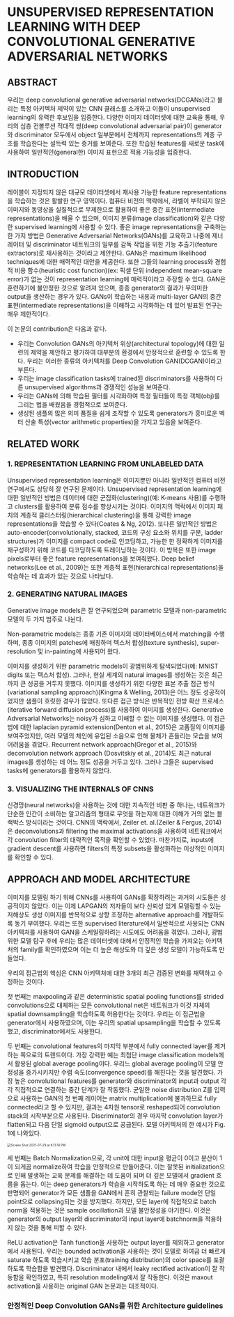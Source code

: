 # UNSUPERVISED REPRESENTATION LEARNING WITH DEEP CONVOLUTIONAL GENERATIVE ADVERSARIAL NETWORKS

## ABSTRACT

 우리는 deep convolutional generative adversarial networks(DCGANs)라고 불리는 특정 아키텍처 제약이 있는 CNN 클래스를 소개하고 이들이  unsupervised learning의 유력한 후보임을 입증한다. 다양한 이미지 데이터셋에 대한 교육을 통해, 우리의 심층 컨볼루션 적대적 쌍(deep convolutional adversarial pair)이 generator와 discriminator 모두에서 object 일부분에서 전체까지 representations의 계층 구조를 학습한다는 설득력 있는 증거를 보여준다. 또한 학습된 features를 새로운 task에 사용하여 일반적인(general한) 이미지 표현으로 적용 가능성을 입증한다.

## INTRODUCTION

  레이블이 지정되지 않은 대규모 데이터셋에서 재사용 가능한 feature representations을 학습하는 것은 활발한 연구 영역이다. 컴퓨터 비전의 맥락에서, 라벨이 부착되지 않은 이미지와 동영상을 실질적으로 무제한으로 활용하여 좋은 중간 표현(intermediate representations)을 배울 수 있으며, 이미지 분류(image classification)와 같은 다양한 supervised learning에 사용할 수 있다. 좋은 image representations을 구축하는 한 가지 방법은 Generative Adversarial Networks(GANs)를 교육하고 나중에 제너레이터 및 discriminator 네트워크의 일부를 감독 작업을 위한 기능 추출기(feature extractors)로 재사용하는 것이라고 제안한다. GANs은 maximum likelihood techniques에 대한 매력적인 대안을 제공한다. 또한 그들의 learning process와 경험적 비용 함수(heuristic cost function)(ex: 픽셀 단위 independent mean-square error)가 없는 것이 representation learning에 매력적이라고 주장할 수 있다. GAN은 훈련하기에 불안정한 것으로 알려져 있으며, 종종 generator의 결과가 무의미한 output을 생산하는 경우가 있다. GANs이 학습하는 내용과 multi-layer GAN의 중간 표현(intermediate representations)을 이해하고 시각화하는 데 있어 발표된 연구는 매우 제한적이다.

이 논문의 contribution은 다음과 같다.

- 우리는 Convolution GANs의 아키텍처 위상(architectural topology)에 대한 일련의 제약을 제안하고 평가하여 대부분의 환경에서 안정적으로 훈련할 수 있도록 한다. 우리는 이러한 종류의 아키텍처를 Deep Convolution GAN(DCGAN)이라고 부른다.
- 우리는 image classification tasks에 trained된 discriminators를 사용하여 다른  unsupervised algorithms과 경쟁적인 성능을 보여준다. 
- 우리는 GANs에 의해 학습된 필터를 시각화하여 특정 필터들이 특정 객체(obj)를 그리는 법을 배웠음을 경험적으로 보여준다.
- 생성된 샘플의 많은 의미 품질을 쉽게 조작할 수 있도록 generators가 흥미로운 벡터 산술 특성(vector arithmetic properties)을 가지고 있음을 보여준다.

## RELATED WORK

### 1. REPRESENTATION LEARNING FROM UNLABELED DATA

  Unsupervised representation learning은 이미지뿐만 아니라 일반적인 컴퓨터 비전 연구에서도 상당히 잘 연구된 문제이다. Unsupervised representation learning에 대한 일반적인 방법은 데이터에 대한 군집화(clustering)(예: K-means 사용)를 수행하고 clusters를 활용하여 분류 점수를 향상시키는 것이다. 이미지의 맥락에서 이미지 패치의 계층적 클러스터링(hierarchical clustering)을 통해 강력한 image representations을 학습할 수 있다(Coates & Ng, 2012). 또다른 일반적인 방법은 auto-encoder(convolutionally, stacked, 코드의 구성 요소와 위치를 구분, ladder structures)가 이미지를 compact code로 인코딩하고, 가능한 한 정확하게 이미지를 재구성하기 위해 코드를 디코딩하도록 트레이닝하는 것이다. 이 방복은 또한 image pixels로부터 좋은 feature representations을 보여줘왔다. Deep belief networks(Lee et al., 2009)는 또한 계층적 표현(hierarchical representations)을 학습하는 데 효과가 있는 것으로 나타났다.

### 2. GENERATING NATURAL IMAGES

  Generative image models은 잘 연구되었으며 parametric 모델과 non-parametric 모델의 두 가지 범주로 나뉜다.

Non-parametric models는 종종 기존 이미지의 데이터베이스에서 matching을 수행하며, 종종 이미지의 patches에 매칭하며 텍스처 합성(texture synthesis), super-resolution 및 in-painting에 사용되어 왔다.

이미지를 생성하기 위한 parametric models이 광범위하게 탐색되었다(예: MNIST digits 또는 텍스처 합성). 그러나, 현실 세계의 natural images를 생성하는 것은 최근까지 큰 성공을 거두지 못했다. 이미지를 생성하기 위한 다양한 표본 추출 접근 방식(variational sampling approach)(Kingma & Welling, 2013)은 어느 정도 성공적이었지만 샘플이 흐릿한 경우가 많았다. 또다른 접근 방식은 반복적인 전방 확산 프로세스(iterative forward diffusion process)를 사용하여 이미지를 생성한다. Generative Adversarial Networks는 noisy가 심하고 이해할 수 없는 이미지를 생성했다. 이 접근법에 대한 laplacian pyramid extension(Denton et al., 2015)은 고품질의 이미지를 보여주었지만, 여러 모델의 체인에 유입된 소음으로 인해 물체가 흔들리는 모습을 보여 어려움을 겪었다. Recurrent network approach(Gregor et al., 2015)와 deconvolution network approach (Dosvitskiy et al., 2014)도 최근 natural images를 생성하는 데 어느 정도 성공을 거두고 있다. 그러나 그들은 supervised tasks에 generators를 활용하지 않았다.

### 3. VISUALIZING THE INTERNALS OF CNNS

  신경망(neural networks)을 사용하는 것에 대한 지속적인 비판 중 하나는, 네트워크가 단순한 인간이 소비하는 알고리즘의 형태로 무엇을 하는지에 대한 이해가 거의 없는 블랙박스 방식이라는 것이다. CNN의 맥락에서, Zeiler et. al.(Zeiler & Fergus, 2014)은 deconvolutions과 filtering the maximal activations을 사용하여 네트워크에서 각 convolution filter의 대략적인 목적을 확인할 수 있었다. 마찬가지로, inputs에 gradient descent를 사용하면 filters의 특정 subsets을 활성화하는 이상적인 이미지를 확인할 수 있다.

## APPROACH AND MODEL ARCHITECTURE

이미지를 모델링 하기 위해 CNNs를 사용하여 GANs를 확장하려는 과거의 시도들은 성공적이지 않았다. 이는 이제 LAPGAN의 저자들이 보다 신뢰성 있게 모델링할 수 있는 저해상도 생성 이미지를 반복적으로 상향 조정하는 alternative approach를 개발하도록 동기 부여했다. 우리는 또한 supervised literature에서 일반적으로 사용되는 CNN 아키텍처를 사용하여 GAN을 스케일링하려는 시도에도 어려움을 겪었다. 그러나, 광범위한 모델 탐구 후에   우리는 많은 데이터셋에 대해서 안정적인 학습을 가져오는 아키텍처의 family를 확인하였으며 이는 더 높은 해상도와 더 깊은 생성 모델이 가능하도록 만들었다. 

우리의 접근법의 핵심은 CNN 아키텍처에 대한 3개의 최근 검증된 변화를 채택하고 수정하는 것이다.

  첫 번째는 maxpooling과 같은 deterministic spatial pooling functions를 strided convolutions으로 대체하는 모든 convolutional net은 네트워크가 이것 자체의 spatial downsampling을 학습하도록 허용한다는 것이다. 우리는 이 접근법을 generator에서 사용하였으며, 이는 우리의 spatial upsampling을 학습할 수 있도록 했고, discriminator에서도 사용한다.

  두 번째는 convolutional features의 마지막 부분에서 fully connected layer를 제거하는   쪽으로의 트렌드이다. 가장 강력한 예는 최첨단 image classification models에서 활용된 global average pooling이다. 우리느 global average pooling이 모델 안정성을 증가시키지만 수렴 속도(convergence speed)를 해친다는 것을 발견했다. 가장 높은 convolutional features를 generator와 discriminator의 input과 output 각각 직접적으로 연결하는 중간 단계가 잘 작동했다. 균일한 noise distribution Z를 입력으로 사용하는 GAN의 첫 번째 레이어는 matrix multiplication에 불과하므로 fully connected라고 할 수 있지만, 결과는 4차원 tensor로 reshaped되어 convolution stack의 시작부분으로 사용된다. Discriminator의 경우 마지막 convolution layer가 flatten되고 다음 단일 sigmoid output으로 공급된다. 모델 아키텍처의 한 예시가 Fig. 1에 나와있다.

<img src="/Users/sua/Library/Application Support/typora-user-images/Screen Shot 2021-07-29 at 6.13.14 PM.png" alt="Screen Shot 2021-07-29 at 6.13.14 PM" style="zoom:50%;" />

  세 번째는 Batch Normalization으로, 각 unit에 대한 input을 평균이 0이고 분산이 1이 되게끔 normalize하여 학습을 안정적으로 만들어준다. 이는 잘못된 initialization으로 인해 발생하는 교육 문제를 해결하는 데 도움이 되며 더 깊은 모델에서 gradient 흐름을 돕는다. 이는 deep generators가 학습을 시작하도록 하는 데 매우 중요한 것으로 판명되어 generator가 모든 샘플을 GAN에서 흔히 관찰되는 failure mode인 단일 point으로 collapsing되는 것을 방지했다. 하지만, 모든 layer에 직접적으로 batch norm을 적용하는 것은 sample oscillation과 모델 불안정성을 야기한다. 이것은 generator의 output layer와 discriminator의 input layer에 batchnorm을 적용하지 않는 것을 통해 피할 수 있다.

  ReLU activation은 Tanh function을 사용하는 output layer를 제외하고 generator에서 사용된다. 우리는 bounded activation을 사용하는 것이 모델로 하여금 더 빠르게 saturate 하도록 학습시키고 학습 분포(training distribution)의 color space를 포괄하도록 학습함을 발견했다. Discriminator 내에서 leaky rectified activation이 잘 작동함을 확인하였고, 특히 resolution modeling에서 잘 작동한다. 이것은 maxout activation을 사용하는 original GAN 논문과는 대조적이다.

### 안정적인 Deep Convolution GANs를 위한 Architecture guidelines




